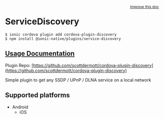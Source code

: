 <a style="float:right;font-size:12px;" href="http://github.com/danielsogl/awesome-cordova-plugins/edit/master/src/@awesome-cordova-plugins/plugins/service-discovery/index.ts#L1">
  Improve this doc
</a>

# ServiceDiscovery

```
$ ionic cordova plugin add cordova-plugin-discovery
$ npm install @ionic-native/plugins/service-discovery
```

## [Usage Documentation](https://ionicframework.com/docs/native/service-discovery/)

Plugin Repo: [https://github.com/scottdermott/cordova-plugin-discovery](https://github.com/scottdermott/cordova-plugin-discovery)

Simple plugin to get any SSDP / UPnP / DLNA service on a local network

## Supported platforms

- Android
  - iOS
